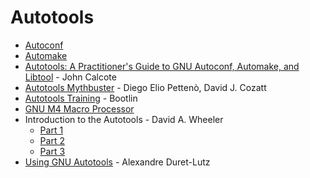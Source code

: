 # Autotools

* [Autoconf](https://www.gnu.org/software/autoconf/)
* [Automake](https://www.gnu.org/software/automake/)
* [Autotools: A Practitioner's Guide to GNU Autoconf, Automake, and Libtool](https://nostarch.com/autotools.htm) - John Calcote
* [Autotools Mythbuster](https://autotools.info/index.html) - Diego Elio Pettenò, David J. Cozatt
* [Autotools Training](https://bootlin.com/doc/training/autotools/autotools-slides.pdf) - Bootlin
* [GNU M4 Macro Processor](https://www.gnu.org/software/m4/m4.html)
* Introduction to the Autotools - David A. Wheeler
  * [Part 1](https://www.youtube.com/watch?v=4q\_inV9M\_us)
  * [Part 2](https://www.youtube.com/watch?v=tku2h\_fPxhc)
  * [Part 3](https://www.youtube.com/watch?v=e-uYBb554LU)
* [Using GNU Autotools](https://www.lrde.epita.fr/\~adl/dl/autotools.pdf) - Alexandre Duret-Lutz
